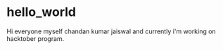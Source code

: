 # hello_world

Hi everyone
myself chandan kumar jaiswal and currently i'm working on hacktober program.

